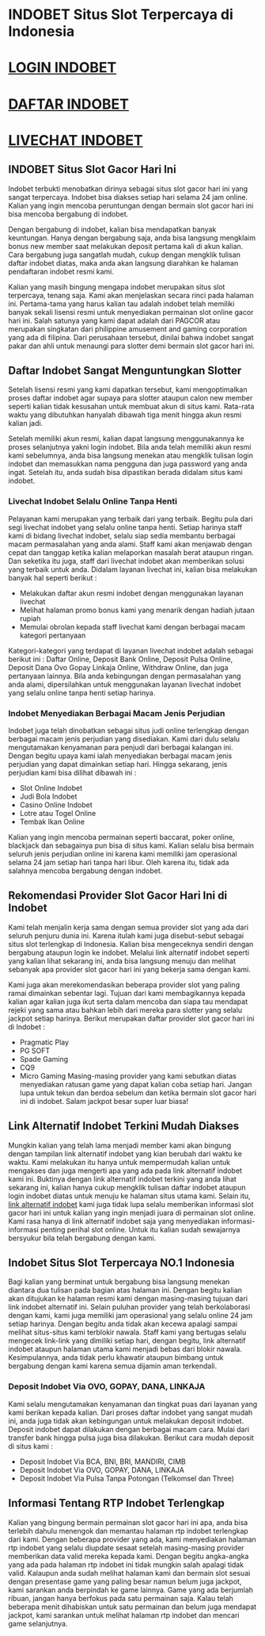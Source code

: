 # INDOBET Situs Slot Terpercaya di Indonesia

# [LOGIN INDOBET](https://rebrand.ly/link-alternatif-indobet-login "LOGIN INDOBET")
# [DAFTAR INDOBET](https://rebrand.ly/link-alternatif-indobet-daftar "DAFTAR INDOBET")
# [LIVECHAT INDOBET](https://secure.livechatinc.com/licence/7273851/v2/open_chat.cgi?groups=0)

## INDOBET Situs Slot Gacor Hari Ini
Indobet terbukti menobatkan dirinya sebagai situs slot gacor hari ini yang sangat terpercaya. Indobet bisa diakses setiap hari selama 24 jam online. Kalian yang ingin mencoba peruntungan dengan bermain slot gacor hari ini bisa mencoba bergabung di indobet.

Dengan bergabung di indobet, kalian bisa mendapatkan banyak keuntungan. Hanya dengan bergabung saja, anda bisa langsung mengklaim bonus new member saat melakukan deposit pertama kali di akun kalian. Cara bergabung juga sangatlah mudah, cukup dengan mengklik tulisan daftar indobet diatas, maka anda akan langsung diarahkan ke halaman pendaftaran indobet resmi kami.

Kalian yang masih bingung mengapa indobet merupakan situs slot terpercaya, tenang saja. Kami akan menjelaskan secara rinci pada halaman ini. Pertama-tama yang harus kalian tau adalah indobet telah memiliki banyak sekali lisensi resmi untuk menyediakan permainan slot online gacor hari ini. Salah satunya yang kami dapat adalah dari PAGCOR atau merupakan singkatan dari philippine amusement and gaming corporation yang ada di filipina. Dari perusahaan tersebut, dinilai bahwa indobet sangat pakar dan ahli untuk menaungi para slotter demi bermain slot gacor hari ini.

## Daftar Indobet Sangat Menguntungkan Slotter
Setelah lisensi resmi yang kami dapatkan tersebut, kami mengoptimalkan proses daftar indobet agar supaya para slotter ataupun calon new member seperti kalian tidak kesusahan untuk membuat akun di situs kami. Rata-rata waktu yang dibutuhkan hanyalah dibawah tiga menit hingga akun resmi kalian jadi.

Setelah memiliki akun resmi, kalian dapat langsung menggunakannya ke proses selanjutnya yakni login indobet. Bila anda telah memiliki akun resmi kami sebelumnya, anda bisa langsung menekan atau mengklik tulisan login indobet dan memasukkan nama pengguna dan juga password yang anda ingat. Setelah itu, anda sudah bisa dipastikan berada didalam situs kami indobet.

### Livechat Indobet Selalu Online Tanpa Henti
Pelayanan kami merupakan yang terbaik dari yang terbaik. Begitu pula dari segi livechat indobet yang selalu online tanpa henti. Setiap harinya staff kami di bidang livechat indobet, selalu siap sedia membantu berbagai macam permasalahan yang anda alami. Staff kami akan menjawab dengan cepat dan tanggap ketika kalian melaporkan masalah berat ataupun ringan. Dan seketika itu juga, staff dari livechat indobet akan memberikan solusi yang terbaik untuk anda. Didalam layanan livechat ini, kalian bisa melakukan banyak hal seperti berikut :

- Melakukan daftar akun resmi indobet dengan menggunakan layanan livechat
- Melihat halaman promo bonus kami yang menarik dengan hadiah jutaan rupiah
- Memulai obrolan kepada staff livechat kami dengan berbagai macam kategori pertanyaan

Kategori-kategori yang terdapat di layanan livechat indobet adalah sebagai berikut ini : Daftar Online, Deposit Bank Online, Deposit Pulsa Online, Deposit Dana Ovo Gopay Linkaja Online, Withdraw Online, dan juga pertanyaan lainnya. Bila anda kebingungan dengan permasalahan yang anda alami, dipersilahkan untuk menggunakan layanan livechat indobet yang selalu online tanpa henti setiap harinya.

### Indobet Menyediakan Berbagai Macam Jenis Perjudian
Indobet juga telah dinobatkan sebagai situs judi online terlengkap dengan berbagai macam jenis perjudian yang disediakan. Kami dari dulu selalu mengutamakan kenyamanan para penjudi dari berbagai kalangan ini. Dengan begitu upaya kami ialah menyediakan berbagai macam jenis perjudian yang dapat dimainkan setiap hari. Hingga sekarang, jenis perjudian kami bisa dilihat dibawah ini :
- Slot Online Indobet
- Judi Bola Indobet
- Casino Online Indobet
- Lotre atau Togel Online
- Tembak Ikan Online

Kalian yang ingin mencoba permainan seperti baccarat, poker online, blackjack dan sebagainya pun bisa di situs kami. Kalian selalu bisa bermain seluruh jenis perjudian online ini karena kami memiliki jam operasional selama 24 jam setiap hari tanpa hari libur. Oleh karena itu, tidak ada salahnya mencoba bergabung dengan indobet.

## Rekomendasi Provider Slot Gacor Hari Ini di Indobet
Kami telah menjalin kerja sama dengan semua provider slot yang ada dari seluruh penjuru dunia ini. Karena itulah kami juga disebut-sebut sebagai situs slot terlengkap di Indonesia. Kalian bisa mengeceknya sendiri dengan bergabung ataupun login ke indobet. Melalui link alternatif indobet seperti yang kalian lihat sekarang ini, anda bisa langsung menuju dan melihat sebanyak apa provider slot gacor hari ini yang bekerja sama dengan kami.

Kami juga akan merekomendasikan beberapa provider slot yang paling ramai dimainkan sebentar lagi. Tujuan dari kami membagikannya kepada kalian agar kalian juga ikut serta dalam mencoba dan siapa tau mendapat rejeki yang sama atau bahkan lebih dari mereka para slotter yang selalu jackpot setiap harinya. Berikut merupakan daftar provider slot gacor hari ini di Indobet :
- Pragmatic Play
- PG SOFT
- Spade Gaming
- CQ9
- Micro Gaming
Masing-masing provider yang kami sebutkan diatas menyediakan ratusan game yang dapat kalian coba setiap hari. Jangan lupa untuk tekun dan berdoa sebelum dan ketika bermain slot gacor hari ini di indobet. Salam jackpot besar super luar biasa!

## Link Alternatif Indobet Terkini Mudah Diakses
Mungkin kalian yang telah lama menjadi member kami akan bingung dengan tampilan link alternatif indobet yang kian berubah dari waktu ke waktu. Kami melakukan itu hanya untuk mempermudah kalian untuk mengakses dan juga mengerti apa yang ada pada link alternatif indobet kami ini. Buktinya dengan link alternatif indobet terkini yang anda lihat sekarang ini, kalian hanya cukup mengklik tulisan daftar indobet ataupun login indobet diatas untuk menuju ke halaman situs utama kami.
Selain itu, [link alternatif indobet](https://textchat.net/) kami juga tidak lupa selalu memberikan informasi slot gacor hari ini untuk kalian yang ingin menjadi juara di permainan slot online. Kami rasa hanya di link alternatif indobet saja yang menyediakan informasi-informasi penting perihal slot online. Untuk itu kalian sudah sewajarnya bersyukur bila telah bergabung dengan kami.

## Indobet Situs Slot Terpercaya NO.1 Indonesia
Bagi kalian yang berminat untuk bergabung bisa langsung menekan diantara dua tulisan pada bagian atas halaman ini. Dengan begitu kalian akan ditujukan ke halaman resmi kami dengan masing-masing tujuan dari link indobet alternatif ini. Selain puluhan provider yang telah berkolaborasi dengan kami, kami juga memiliki jam operasional yang selalu online 24 jam setiap harinya. Dengan begitu anda tidak akan kecewa apalagi sampai melihat situs-situs kami terblokir nawala.
Staff kami yang bertugas selalu mengecek link-link yang dimiliki setiap hari, dengan begitu, link alternatif indobet ataupun halaman utama kami menjadi bebas dari blokir nawala. Kesimpulannya, anda tidak perlu khawatir ataupun bimbang untuk bergabung dengan kami karena semua dijamin aman terkendali.

### Deposit Indobet Via OVO, GOPAY, DANA, LINKAJA
Kami selalu mengutamakan kenyamanan dan tingkat puas dari layanan yang kami berikan kepada kalian. Dari proses daftar indobet yang sangat mudah ini, anda juga tidak akan kebingungan untuk melakukan deposit indobet. Deposit indobet dapat dilakukan dengan berbagai macam cara. Mulai dari transfer bank hingga pulsa juga bisa dilakukan. Berikut cara mudah deposit di situs kami :
- Deposit Indobet Via BCA, BNI, BRI, MANDIRI, CIMB
- Deposit Indobet Via OVO, GOPAY, DANA, LINKAJA
- Deposit Indobet Via Pulsa Tanpa Potongan (Telkomsel dan Three)

## Informasi Tentang RTP Indobet Terlengkap
Kalian yang bingung bermain permainan slot gacor hari ini apa, anda bisa terlebih dahulu menengok dan memantau halaman rtp indobet terlengkap dari kami. Dengan beberapa provider yang ada, kami menyediakan halaman rtp indobet yang selalu diupdate sesaat setelah masing-masing provider memberikan data valid mereka kepada kami.
Dengan begitu angka-angka yang ada pada halaman rtp indobet ini tidak mungkin salah apalagi tidak valid. Kalaupun anda sudah melihat halaman kami dan bermain slot sesuai dengan presentase game yang paling besar namun belum juga jackpot, kami sarankan anda berpindah ke game lainnya. Game yang ada berjumlah ribuan, jangan hanya berfokus pada satu permainan saja. Kalau telah beberapa menit dihabiskan untuk satu permainan dan belum juga mendapat jackpot, kami sarankan untuk melihat halaman rtp indobet dan mencari game selanjutnya.
